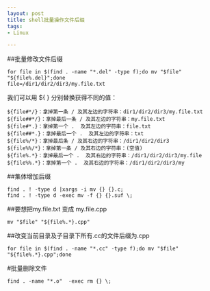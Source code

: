 ```yaml
---
layout: post
title: shell批量操作文件后缀
tags:
- Linux

---
```


##批量修改文件后缀

	for file in $(find . -name "*.del" -type f);do mv "$file" "${file%.del}";done
	file=/dir1/dir2/dir3/my.file.txt

我们可以用 ${ } 分别替换获得不同的值：

	${file#*/}：拿掉第一条 / 及其左边的字符串：dir1/dir2/dir3/my.file.txt
	${file##*/}：拿掉最后一条 / 及其左边的字符串：my.file.txt
	${file#*.}：拿掉第一个 .  及其左边的字符串：file.txt
	${file##*.}：拿掉最后一个 .  及其左边的字符串：txt
	${file%/*}：拿掉最后条 / 及其右边的字符串：/dir1/dir2/dir3
	${file%%/*}：拿掉第一条 / 及其右边的字符串：(空值)
	${file%.*}：拿掉最后一个 .  及其右边的字符串：/dir1/dir2/dir3/my.file
	${file%%.*}：拿掉第一个 .  及其右边的字符串：/dir1/dir2/dir3/my

##集体增加后缀

	find . ! -type d |xargs -i mv {} {}.c;
	find . ! -type d -exec mv -f {} {}.suf \;

##要想把my.file.txt 变成 my.file.cpp

	mv "$file" "${file%.*}.cpp"

##改变当前目录及子目录下所有.cc的文件后缀为.cpp
	
	for file in $(find . -name "*.cc" -type f);do mv "$file" "${file%.*}.cpp";done

#批量删除文件

	find . -name "*.o"  -exec rm {} \;